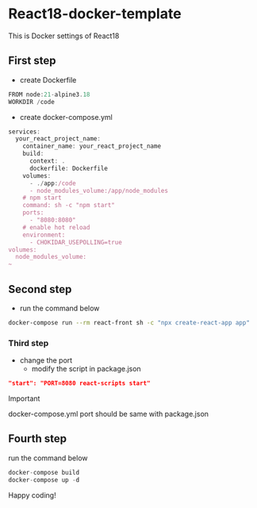 # React18-docker-template
This is Docker settings of React18

## First step

- create Dockerfile
```js
FROM node:21-alpine3.18
WORKDIR /code
```

- create docker-compose.yml
```js
services:
  your_react_project_name:
    container_name: your_react_project_name
    build:
      context: .
      dockerfile: Dockerfile
    volumes:
      - ./app:/code
      - node_modules_volume:/app/node_modules
    # npm start
    command: sh -c "npm start"
    ports:
      - "8080:8080"
    # enable hot reload
    environment:
      - CHOKIDAR_USEPOLLING=true
volumes:
  node_modules_volume:
~
```

## Second step

- run the command below
```sh
docker-compose run --rm react-front sh -c "npx create-react-app app"
```

### Third step

- change the port
  - modify the script in package.json

```json
"start": "PORT=8080 react-scripts start"
```
>[!IMPORTANT]
> docker-compose.yml port should be same with package.json


## Fourth step

run the command below

```js
docker-compose build
docker-compose up -d
```

Happy coding!
